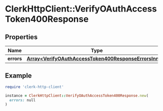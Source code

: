 # ClerkHttpClient::VerifyOAuthAccessToken400Response

## Properties

| Name | Type | Description | Notes |
| ---- | ---- | ----------- | ----- |
| **errors** | [**Array&lt;VerifyOAuthAccessToken400ResponseErrorsInner&gt;**](VerifyOAuthAccessToken400ResponseErrorsInner.md) |  |  |

## Example

```ruby
require 'clerk-http-client'

instance = ClerkHttpClient::VerifyOAuthAccessToken400Response.new(
  errors: null
)
```

